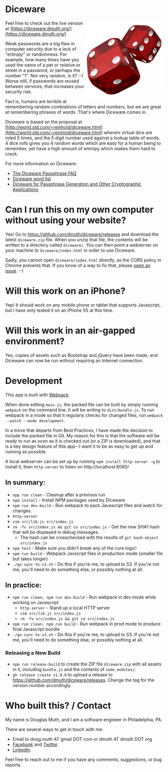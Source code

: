 # Diceware

<img src="./img/dice.jpg" width="250" align="right" />

Feel free to check out the live version at [https://diceware.dmuth.org/](https://diceware.dmuth.org/)

Weak passwords are a big flaw in computer security due to a lack of "entropy" or randomness. For example, how many times have you used the name of a pet or relative or street in a password, or perhaps the number "1". Not very random, is it? :-) Worse still, if passwords are reused between services, that increases your security risk.

Fact is, humans are terrible at remembering random combiations of letters and numbers, but we are great at remembering phrases of words. That's where Diceware comes in.

Diceware is based on the proposal at [http://world.std.com/~reinhold/diceware.html](http://world.std.com/~reinhold/diceware.html) wherein virtual dice are roled 5 times, and the 5 digit number used against a lookup table of words. 4 dice rolls gives you 4 random words which are easy for a human being to remember, yet have a high amount of entropy which makes them hard to crack.

For more information on Diceware:
- [The Diceware Passphrase FAQ](http://world.std.com/~reinhold/diceware.html)
- [Diceware word list](http://world.std.com/~reinhold/diceware.wordlist.asc)
- [Diceware for Passphrase Generation and Other Cryptographic Applications](http://world.std.com/~reinhold/diceware.txt)


# Can I run this on my own computer without using your website?

Yes!  Go to https://github.com/dmuth/diceware/releases and download the latest `diceware.zip` file.
When you unzip that file, the contents will be written to a directory called `diceware/`.  You 
can then point a webserver on your machine to `diceware/index.html` in order to use Diceware.

Sadly, you cannot open `diceware/index.html` directly, as the CORS policy in Chrome prevents that.
If you know of a way to fix that, please [open an issue](https://github.com/dmuth/diceware/issues). :-)


# Will this work on an iPhone?

Yep!  It should work on any mobile phone or tablet that supports Javascript, but I have only
tested it on an iPhone 5S at this time.


# Will this work in an air-gapped environment?

Yes, copies of assets such as Bootstrap and jQuery have been made, and Diceware can now be run without
requiring an Internet connection.


# Development

This app is built with <a href="https://webpack.js.org/">Webpack</a>.

When done editing `main.js`, the packed file can be built by simply running `webpack` 
on the command line.  It will be writing to `dist/bundle.js`.  To run webpack in a 
mode so that it regularly checks for changed files, run `webpack --watch --mode development`.

In a move that departs from Best Practices, I have made the decision to include 
the packed file in Git.  My reason for this is that the software will be ready 
to run as soon as it is checked out (or a ZIP is downloaded), and that is a key 
design feature of this app--I want it to be as easy to get up and running as possible.

A local webserver can be set up by running `npm install http-server -g` to install it, then `http-server` to listen on http://localhost:8080/

## In summary:

- `npp run clean` - Cleanup after a previous run
- `npm install` - Install NPM packages used by Diceware
- `npm run dev-build` - Run webpack to pack Javascript files and watch for changes.
- `http-server`
- `vim src/lib.js src/index.js`
- `rm -fv src/index.js && git co src/index.js` - Get the new SHA1 hash that will be displayed in debug messages.
   - The hash can be crosschecked with the results of `git hash-object src/index.js`
- `npm test` - Make sure you didn't break any of the core logic!
- `npm run build` - Webpack Javscript files in production mode (smaller file but takes longer)
- `./go-sync-to-s3.sh` - Do this if you're me, to upload to S3.  If you're not me, you'll need to do something else, or possibly nothing at all.


## In practice:

- `npm run clean; npm run dev-build` - Run webpack in dev mode while working on Javascript
   - `http-server` - Stand up a local HTTP server
   - `vim src/lib.js src/index.js`
   - `rm -fv src/index.js && git co src/index.js`
- `npm run clean; npm run build` - Run webpack in prod mode to produce final Javascript bundle
- `./go-sync-to-s3.sh` - Do this if you're me, to upload to S3.  If you're not me, you'll need to do something else, or possibly nothing at all.


### Releasing a New Build

- `npm run release-build` to create the ZIP file `diceware.zip` with all assets in it, including `bundle.js` and the contents of `node_modules/`.
- `gh release create v1.0.0` to upload a release to https://github.com/dmuth/diceware/releases.  Change the tag for the version number accordingly.


# Who built this? / Contact

My name is Douglas Muth, and I am a software engineer in Philadelphia, PA.

There are several ways to get in touch with me:
- Email to doug.muth AT gmail DOT com or dmuth AT dmuth DOT org
- [Facebook](https://facebook.com/dmuth) and [Twitter](http://twitter.com/dmuth)
- [LinkedIn](https://linkedin.com/in/dmuth)

Feel free to reach out to me if you have any comments, suggestions, or bug reports.

